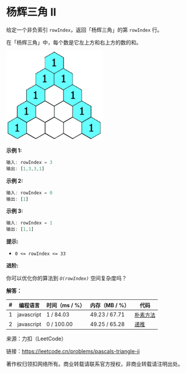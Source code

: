 # 杨辉三角 II

给定一个非负索引 `rowIndex`，返回「杨辉三角」的第 `rowIndex` 行。

在「杨辉三角」中，每个数是它左上方和右上方的数的和。

![题目说明](./question.gif)

**示例 1:**

``` javascript
输入: rowIndex = 3
输出: [1,3,3,1]
```

**示例 2:**

``` javascript
输入: rowIndex = 0
输出: [1]
```

**示例 3:**

``` javascript
输入: rowIndex = 1
输出: [1,1]
```

**提示:**

- `0 <= rowIndex <= 33`

**进阶:**

你可以优化你的算法到 *`O(rowIndex)`* 空间复杂度吗？

**解答：**

**#**|**编程语言**|**时间（ms / %）**|**内存（MB / %）**|**代码**
--|--|--|--|--
1|javascript|1 / 84.03|49.23 / 67.71|[朴素方法](./javascript/ac_v1.js)
2|javascript|0 / 100.00|49.25 / 65.28|[递推](./javascript/ac_v2.js)

来源：力扣（LeetCode）

链接：https://leetcode.cn/problems/pascals-triangle-ii

著作权归领扣网络所有。商业转载请联系官方授权，非商业转载请注明出处。
